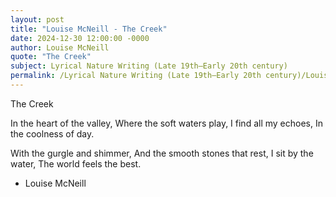 ```yaml
---
layout: post
title: "Louise McNeill - The Creek"
date: 2024-12-30 12:00:00 -0000
author: Louise McNeill
quote: "The Creek"
subject: Lyrical Nature Writing (Late 19th–Early 20th century)
permalink: /Lyrical Nature Writing (Late 19th–Early 20th century)/Louise McNeill/Louise McNeill - The Creek
---
```


The Creek

In the heart of the valley,
   Where the soft waters play,
   I find all my echoes,
   In the coolness of day.

With the gurgle and shimmer,
   And the smooth stones that rest,
   I sit by the water,
   The world feels the best.


- Louise McNeill
